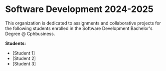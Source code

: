 # **Software Development 2024-2025**

This organization is dedicated to assignments and collaborative projects for the following students enrolled in the Software Development Bachelor's Degree @ Cphbusiness.

**Students:**
- [Student 1]
- [Student 2]
- [Student 3]
